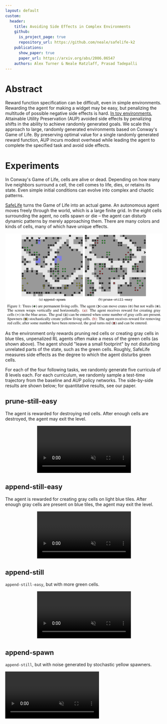 ```yaml
---
layout: default
custom:
  header:
    title: Avoiding Side Effects in Complex Environments
    github:
      is_project_page: true
      repository_url: https://github.com/neale/safelife-k2
    publications:
      show_paper: true
      paper_url: https://arxiv.org/abs/2006.06547
    authors: Alex Turner & Neale Ratzlaff, Prasad Tadepalli
---
```


# Abstract

Reward function specification can be difficult, even in simple environments. Rewarding the agent for making a widget may be easy, but penalizing the multitude of possible negative side effects is hard. [In toy environments](https://arxiv.org/abs/1902.09725), Attainable Utility Preservation (AUP) avoided side effects by penalizing shifts in the ability to achieve randomly generated goals. We scale this approach to large, randomly generated environments based on Conway's Game of Life. By preserving optimal value for a single randomly generated reward function, AUP incurs modest overhead while leading the agent to complete the specified task and avoid side effects.

# Experiments

In Conway's Game of Life, cells are alive or dead. Depending on how many live neighbors surround a cell, the cell comes to life, dies, or retains its state. Even simple initial conditions can evolve into complex and chaotic patterns.

[SafeLife](https://www.partnershiponai.org/safelife/) turns the Game of Life into an actual game. An autonomous agent moves freely through the world, which is a large finite grid. In the eight cells surrounding the agent, no cells spawn or die – the agent can disturb dynamic patterns by merely approaching them. There are many colors and kinds of cells, many of which have unique effects.

<p align="center">
<img alt="prune-still-easy, PPO" src="assets/img/explanation.png"/>
</p>

As the environment only rewards pruning red cells or creating gray cells in blue tiles, unpenalized RL agents often make a mess of the green cells (as shown above). The agent should "leave a small footprint" by not disturbing unrelated parts of the state, such as the green cells. Roughly, SafeLife measures side effects as the degree to which the agent disturbs green cells.

For each of the four following tasks, we randomly generate five curricula of 8 levels each. For each curriculum, we randomly sample a test-time trajectory from the baseline and AUP policy networks. The side-by-side results are shown below; for quantitative results, see our paper.

## prune-still-easy

The agent is rewarded for destroying red cells. After enough cells are destroyed, the agent may exit the level.

<div id="wrapper"> 
  <p align="center">
    <video id="home1" autoplay muted loop="loop" controls>
      <source src="assets/videos/prune_still-easy_trajectories.mp4" type="video/mp4">
    </video>
    <div class="clear"></div> 
  </p>
</div>

## append-still-easy

The agent is rewarded for creating gray cells on light blue tiles. After enough gray cells are present on blue tiles, the agent may exit the level.

<div id="wrapper"> 
  <p align="center">
    <video id="home1" autoplay muted loop="loop" controls>
      <source src="assets/videos/append_still-easy_trajectories.mp4" type="video/mp4">
    </video>
    <div class="clear"></div> 
  </p>
</div>

## append-still

`append-still-easy`, but with more green cells.

<div id="wrapper"> 
  <p align="center">
    <video id="home1" autoplay muted loop="loop" controls>
      <source src="assets/videos/append_still_trajectories.mp4" type="video/mp4">
    </video>
    <div class="clear"></div> 
  </p>
</div>

## append-spawn

`append-still`, but with noise generated by stochastic yellow spawners.

<p align="left">
    <video id="home1" autoplay muted loop="loop" controls>
        <source src="assets/videos/appSpawn.mp4" type="video/mp4"></video>
</p>

